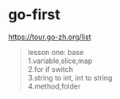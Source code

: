 # go-first

https://tour.go-zh.org/list

>lesson one: base  
1.variable,slice,map  
2.for if switch  
3.string to int, int to string  
4.method,folder  


